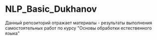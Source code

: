# NLP_Basic_Dukhanov
Данный репозиторий отражает материалы - результаты выполнения самостоятельных работ по курсу "Основы обработки естественного языка"
